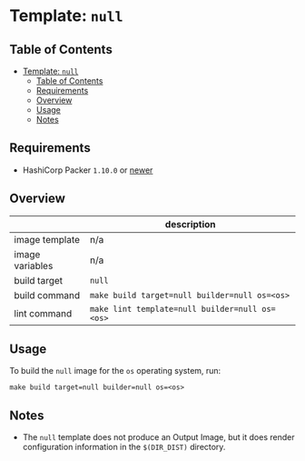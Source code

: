 # Template: `null`

## Table of Contents

<!-- TOC -->
* [Template: `null`](#template-null)
  * [Table of Contents](#table-of-contents)
  * [Requirements](#requirements)
  * [Overview](#overview)
  * [Usage](#usage)
  * [Notes](#notes)
<!-- TOC -->

## Requirements

- HashiCorp Packer `1.10.0` or [newer](https://developer.hashicorp.com/packer/downloads)

## Overview

|                 | description                                    |
|-----------------|------------------------------------------------|
| image template  | n/a                                            |
| image variables | n/a                                            |
| build target    | `null`                                         |
| build command   | `make build target=null builder=null os=<os>`  |
| lint command    | `make lint template=null builder=null os=<os>` |

## Usage

To build the `null` image for the `os` operating system, run:

```shell
make build target=null builder=null os=<os>
```

## Notes

* The `null` template does not produce an Output Image, but it does render configuration information in the `$(DIR_DIST)` directory.
